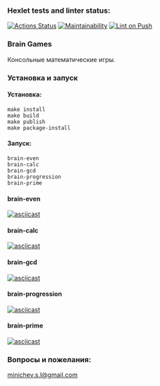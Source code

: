 ### Hexlet tests and linter status:

[![Actions Status](https://github.com/EvilMadSquirrel/python-project-lvl1/workflows/hexlet-check/badge.svg)](https://github.com/EvilMadSquirrel/python-project-lvl1/actions) [![Maintainability](https://api.codeclimate.com/v1/badges/a99a88d28ad37a79dbf6/maintainability)](https://codeclimate.com/github/codeclimate/codeclimate/maintainability) [![Lint on Push](https://github.com/EvilMadSquirrel/python-project-lvl1/actions/workflows/lint-on-push.yml/badge.svg?branch=main&event=push)](https://github.com/EvilMadSquirrel/python-project-lvl1/actions/workflows/lint-on-push.yml)

### Brain Games

Консольные математические игры.

### Установка и запуск

#### Установка:

    make install
    make build
    make publish
    make package-install

#### Запуск:

    brain-even
    brain-calc
    brain-gcd
    brain-progression
    brain-prime

#### brain-even

[![asciicast](https://asciinema.org/a/446239.svg)](https://asciinema.org/a/446239)

#### brain-calc

[![asciicast](https://asciinema.org/a/446451.svg)](https://asciinema.org/a/446451)

#### brain-gcd

[![asciicast](https://asciinema.org/a/446469.svg)](https://asciinema.org/a/446469)

#### brain-progression

[![asciicast](https://asciinema.org/a/446497.svg)](https://asciinema.org/a/446497)

#### brain-prime

[![asciicast](https://asciinema.org/a/446505.svg)](https://asciinema.org/a/446505)

### Вопросы и пожелания:

minichev.s.l@gmail.com